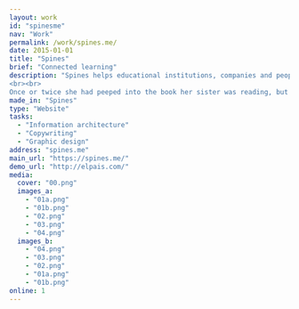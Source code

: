```yaml
---
layout: work
id: "spinesme"
nav: "Work"
permalink: /work/spines.me/
date: 2015-01-01
title: "Spines"
brief: "Connected learning"
description: "Spines helps educational institutions, companies and people to build deep, enduring knowledge. Alice was beginning to get very tired of sitting by her sister on the bank, and of having nothing to do.
<br><br>
Once or twice she had peeped into the book her sister was reading, but it had no pictures or conversations in it, ‘and what is the use of a book,’ thought Alice ‘without pictures or conversation?’"
made_in: "Spines"
type: "Website"
tasks:
  - "Information architecture"
  - "Copywriting"
  - "Graphic design"
address: "spines.me"
main_url: "https://spines.me/"
demo_url: "http://elpais.com/"
media:
  cover: "00.png"
  images_a:
    - "01a.png"
    - "01b.png"
    - "02.png"
    - "03.png"
    - "04.png"
  images_b:
    - "04.png"
    - "03.png"
    - "02.png"
    - "01a.png"
    - "01b.png"
online: 1
---
```

